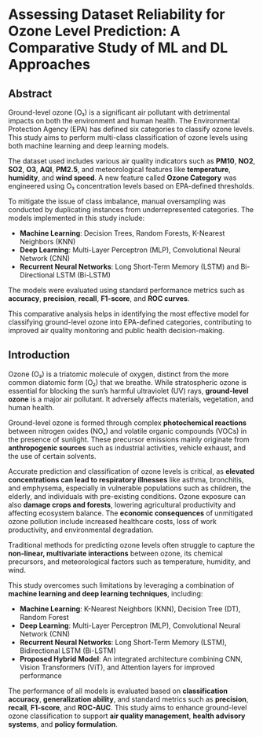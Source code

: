 # Assessing Dataset Reliability for Ozone Level Prediction: A Comparative Study of ML and DL Approaches

## Abstract

Ground-level ozone (O₃) is a significant air pollutant with detrimental impacts on both the environment and human health. The Environmental Protection Agency (EPA) has defined six categories to classify ozone levels. This study aims to perform multi-class classification of ozone levels using both machine learning and deep learning models.

The dataset used includes various air quality indicators such as **PM10**, **NO2**, **SO2**, **O3**, **AQI**, **PM2.5**, and meteorological features like **temperature**, **humidity**, and **wind speed**. A new feature called **Ozone Category** was engineered using O₃ concentration levels based on EPA-defined thresholds.

To mitigate the issue of class imbalance, manual oversampling was conducted by duplicating instances from underrepresented categories. The models implemented in this study include:

- **Machine Learning**: Decision Trees, Random Forests, K-Nearest Neighbors (KNN)
- **Deep Learning**: Multi-Layer Perceptron (MLP), Convolutional Neural Network (CNN)
- **Recurrent Neural Networks**: Long Short-Term Memory (LSTM) and Bi-Directional LSTM (Bi-LSTM)

The models were evaluated using standard performance metrics such as **accuracy**, **precision**, **recall**, **F1-score**, and **ROC curves**.

This comparative analysis helps in identifying the most effective model for classifying ground-level ozone into EPA-defined categories, contributing to improved air quality monitoring and public health decision-making.

## Introduction

Ozone (O₃) is a triatomic molecule of oxygen, distinct from the more common diatomic form (O₂) that we breathe. While stratospheric ozone is essential for blocking the sun’s harmful ultraviolet (UV) rays, **ground-level ozone** is a major air pollutant. It adversely affects materials, vegetation, and human health.

Ground-level ozone is formed through complex **photochemical reactions** between nitrogen oxides (NOₓ) and volatile organic compounds (VOCs) in the presence of sunlight. These precursor emissions mainly originate from **anthropogenic sources** such as industrial activities, vehicle exhaust, and the use of certain solvents.

Accurate prediction and classification of ozone levels is critical, as **elevated concentrations can lead to respiratory illnesses** like asthma, bronchitis, and emphysema, especially in vulnerable populations such as children, the elderly, and individuals with pre-existing conditions. Ozone exposure can also **damage crops and forests**, lowering agricultural productivity and affecting ecosystem balance. The **economic consequences** of unmitigated ozone pollution include increased healthcare costs, loss of work productivity, and environmental degradation.

Traditional methods for predicting ozone levels often struggle to capture the **non-linear, multivariate interactions** between ozone, its chemical precursors, and meteorological factors such as temperature, humidity, and wind.

This study overcomes such limitations by leveraging a combination of **machine learning and deep learning techniques**, including:

- **Machine Learning**: K-Nearest Neighbors (KNN), Decision Tree (DT), Random Forest
- **Deep Learning**: Multi-Layer Perceptron (MLP), Convolutional Neural Network (CNN)
- **Recurrent Neural Networks**: Long Short-Term Memory (LSTM), Bidirectional LSTM (Bi-LSTM)
- **Proposed Hybrid Model**: An integrated architecture combining CNN, Vision Transformers (ViT), and Attention layers for improved performance

The performance of all models is evaluated based on **classification accuracy**, **generalization ability**, and standard metrics such as **precision**, **recall**, **F1-score**, and **ROC-AUC**. This study aims to enhance ground-level ozone classification to support **air quality management**, **health advisory systems**, and **policy formulation**.
